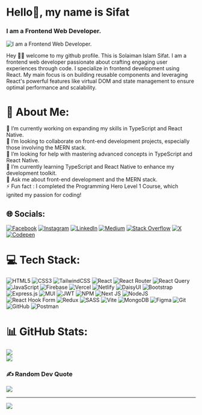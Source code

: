 # Hello👋, my name is Sifat
### I am a Frontend Web Developer.
![I am a Frontend Web Developer.](https://i.ibb.co/BcShcb3/Group.pn)

Hey 👋🏻 welcome to my github profile. This is Solaiman Islam Sifat. I am a frontend web developer passionate about crafting engaging user experiences through code. I specialize in frontend development using React. My main focus is on building reusable components and leveraging React's powerful features like virtual DOM and state management to ensure optimal performance and scalability.

# 💫 About Me:
🔭 I’m currently working on expanding my skills in TypeScript and React Native.<br>👯 I’m looking to collaborate on front-end development projects, especially those involving the MERN stack.<br>🤝 I’m looking for help with mastering advanced concepts in TypeScript and React Native.<br>🌱 I’m currently learning TypeScript and React Native to enhance my development toolkit.<br>💬 Ask me about front-end development and the MERN stack.<br>⚡ Fun fact : I completed the Programming Hero Level 1 Course, which ignited my passion for coding!


## 🌐 Socials:
[![Facebook](https://img.shields.io/badge/Facebook-%231877F2.svg?logo=Facebook&logoColor=white)](https://facebook.com/sifatbro786) [![Instagram](https://img.shields.io/badge/Instagram-%23E4405F.svg?logo=Instagram&logoColor=white)](https://instagram.com/sifatbro786) [![LinkedIn](https://img.shields.io/badge/LinkedIn-%230077B5.svg?logo=linkedin&logoColor=white)](https://linkedin.com/in/sifatbro786) [![Medium](https://img.shields.io/badge/Medium-12100E?logo=medium&logoColor=white)](https://medium.com/@sifatbro786) [![Stack Overflow](https://img.shields.io/badge/-Stackoverflow-FE7A16?logo=stack-overflow&logoColor=white)](https://stackoverflow.com/users/23224467) [![X](https://img.shields.io/badge/X-black.svg?logo=X&logoColor=white)](https://x.com/SolaimanSifat69) [![Codepen](https://img.shields.io/badge/Codepen-000000?style=for-the-badge&logo=codepen&logoColor=white)](https://codepen.io/Solaiman-Islam-Sifat) 

# 💻 Tech Stack:
![HTML5](https://img.shields.io/badge/html5-%23E34F26.svg?style=for-the-badge&logo=html5&logoColor=white) ![CSS3](https://img.shields.io/badge/css3-%231572B6.svg?style=for-the-badge&logo=css3&logoColor=white) ![TailwindCSS](https://img.shields.io/badge/tailwindcss-%2338B2AC.svg?style=for-the-badge&logo=tailwind-css&logoColor=white) ![React](https://img.shields.io/badge/react-%2320232a.svg?style=for-the-badge&logo=react&logoColor=%2361DAFB) ![React Router](https://img.shields.io/badge/React_Router-CA4245?style=for-the-badge&logo=react-router&logoColor=white) ![React Query](https://img.shields.io/badge/-React%20Query-FF4154?style=for-the-badge&logo=react%20query&logoColor=white) ![JavaScript](https://img.shields.io/badge/javascript-%23323330.svg?style=for-the-badge&logo=javascript&logoColor=%23F7DF1E) ![Firebase](https://img.shields.io/badge/firebase-%23039BE5.svg?style=for-the-badge&logo=firebase) ![Vercel](https://img.shields.io/badge/vercel-%23000000.svg?style=for-the-badge&logo=vercel&logoColor=white) ![Netlify](https://img.shields.io/badge/netlify-%23000000.svg?style=for-the-badge&logo=netlify&logoColor=#00C7B7) ![DaisyUI](https://img.shields.io/badge/daisyui-5A0EF8?style=for-the-badge&logo=daisyui&logoColor=white) ![Bootstrap](https://img.shields.io/badge/bootstrap-%238511FA.svg?style=for-the-badge&logo=bootstrap&logoColor=white) ![Express.js](https://img.shields.io/badge/express.js-%23404d59.svg?style=for-the-badge&logo=express&logoColor=%2361DAFB) ![MUI](https://img.shields.io/badge/MUI-%230081CB.svg?style=for-the-badge&logo=mui&logoColor=white) ![JWT](https://img.shields.io/badge/JWT-black?style=for-the-badge&logo=JSON%20web%20tokens) ![NPM](https://img.shields.io/badge/NPM-%23CB3837.svg?style=for-the-badge&logo=npm&logoColor=white) ![Next JS](https://img.shields.io/badge/Next-black?style=for-the-badge&logo=next.js&logoColor=white) ![NodeJS](https://img.shields.io/badge/node.js-6DA55F?style=for-the-badge&logo=node.js&logoColor=white) ![React Hook Form](https://img.shields.io/badge/React%20Hook%20Form-%23EC5990.svg?style=for-the-badge&logo=reacthookform&logoColor=white) ![Redux](https://img.shields.io/badge/redux-%23593d88.svg?style=for-the-badge&logo=redux&logoColor=white) ![SASS](https://img.shields.io/badge/SASS-hotpink.svg?style=for-the-badge&logo=SASS&logoColor=white) ![Vite](https://img.shields.io/badge/vite-%23646CFF.svg?style=for-the-badge&logo=vite&logoColor=white) ![MongoDB](https://img.shields.io/badge/MongoDB-%234ea94b.svg?style=for-the-badge&logo=mongodb&logoColor=white) ![Figma](https://img.shields.io/badge/figma-%23F24E1E.svg?style=for-the-badge&logo=figma&logoColor=white) ![Git](https://img.shields.io/badge/git-%23F05033.svg?style=for-the-badge&logo=git&logoColor=white) ![GitHub](https://img.shields.io/badge/github-%23121011.svg?style=for-the-badge&logo=github&logoColor=white) ![Postman](https://img.shields.io/badge/Postman-FF6C37?style=for-the-badge&logo=postman&logoColor=white)
# 📊 GitHub Stats:
![](https://github-readme-streak-stats.herokuapp.com/?user=sifatbro786&theme=dark&hide_border=false)<br/>
![](https://github-readme-stats.vercel.app/api/top-langs/?username=sifatbro786&theme=dark&hide_border=false&include_all_commits=true&count_private=true&layout=compact)

### ✍️ Random Dev Quote
![](https://quotes-github-readme.vercel.app/api?type=horizontal&theme=radical)

---
[![](https://visitcount.itsvg.in/api?id=sifat786&icon=0&color=0)](https://visitcount.itsvg.in)

<!-- Proudly created with GPRM ( https://gprm.itsvg.in ) -->
